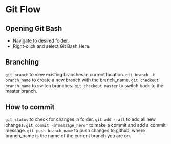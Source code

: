 # Git Flow

## Opening Git Bash
  *  Navigate to desired folder.
  *  Right-click and select Git Bash Here.

## Branching
`git branch` to view existing branches in current location.
`git branch -b branch_name` to create a new branch with the branch_name.
`git checkout branch_name` to switch branches.
`git checkout master` to switch back to the master branch.

## How to commit
 `git status` to check for changes in folder.
 `git add --all` to add all new changes.
 `git commit -m"message_here"` to make a commit and add a commit message.
 `git push branch_name` to push changes to github, where branch_name is the name of the current branch you are on.
